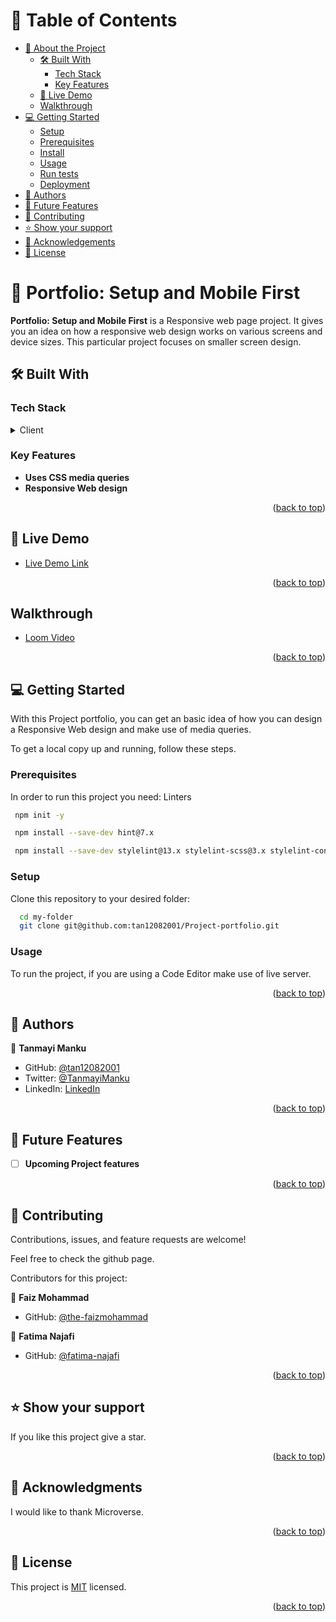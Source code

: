 <!-- TABLE OF CONTENTS -->

# 📗 Table of Contents

- [📖 About the Project](#about-project)
  - [🛠 Built With](#built-with)
    - [Tech Stack](#tech-stack)
    - [Key Features](#key-features)
  - [🚀 Live Demo](#live-demo)
  - [Walkthrough](#walkthrough)
- [💻 Getting Started](#getting-started)
  - [Setup](#setup)
  - [Prerequisites](#prerequisites)
  - [Install](#install)
  - [Usage](#usage)
  - [Run tests](#run-tests)
  - [Deployment](#deployment)
- [👥 Authors](#authors)
- [🔭 Future Features](#future-features)
- [🤝 Contributing](#contributing)
- [⭐️ Show your support](#support)
- [🙏 Acknowledgements](#acknowledgements)
- [📝 License](#license)

<!-- PROJECT DESCRIPTION -->

# 📖 Portfolio: Setup and Mobile First <a name="about-project"></a>

**Portfolio: Setup and Mobile First** is a Responsive web page project. It gives you an idea on how a responsive web design works on various screens and device sizes. This particular project focuses on smaller screen design.

## 🛠 Built With <a name="built-with"></a>

### Tech Stack <a name="tech-stack"></a>

<details>
  <summary>Client</summary>
  <ul>
    <li><a href="https://www.w3schools.com/html/">HTML</a></li>
    <li><a href="https://www.w3schools.com/css/default.asp">CSS</a>CSS</li>
  </ul>
</details>

<!-- Features -->

### Key Features <a name="key-features"></a>

- **Uses CSS media queries**
- **Responsive Web design**

<p align="right">(<a href="#readme-top">back to top</a>)</p>

<!-- LIVE DEMO -->

## 🚀 Live Demo <a name="live-demo"></a>

- [Live Demo Link](https://tan12082001.github.io/Project-portfolio/)

<p align="right">(<a href="#readme-top">back to top</a>)</p>

<!-- WALKTHROUGH -->

## Walkthrough <a name="walkthrough"></a>

- [Loom Video](https://www.loom.com/share/c2a7130771174d9ca976f6a3b4b46bec?sid=f16bf001-8982-4353-a401-f867c1200c29)

<p align="right">(<a href="#readme-top">back to top</a>)</p>

<!-- GETTING STARTED -->

## 💻 Getting Started <a name="getting-started"></a>
With this Project portfolio, you can get an basic idea of how you can design a Responsive Web design and make use of media queries.

To get a local copy up and running, follow these steps.

### Prerequisites

In order to run this project you need: Linters

```sh
 npm init -y 

 npm install --save-dev hint@7.x

 npm install --save-dev stylelint@13.x stylelint-scss@3.x stylelint-config-standard@21.x stylelint-csstree-validator@1.x
```

### Setup

Clone this repository to your desired folder:

```sh
  cd my-folder
  git clone git@github.com:tan12082001/Project-portfolio.git
```

### Usage

To run the project, if you are using a Code Editor make use of live server.


<p align="right">(<a href="#readme-top">back to top</a>)</p>

<!-- AUTHORS -->

## 👥 Authors <a name="authors"></a>

👤 **Tanmayi Manku**

- GitHub: [@tan12082001](https://github.com/tan12082001)
- Twitter: [@TanmayiManku](https://twitter.com/TanmayiManku)
- LinkedIn: [LinkedIn](https://www.linkedin.com/in/tanmayi-manku-99195720a/)

<p align="right">(<a href="#readme-top">back to top</a>)</p>

<!-- FUTURE FEATURES -->

## 🔭 Future Features <a name="future-features"></a>
- [ ] **Upcoming Project features**

<p align="right">(<a href="#readme-top">back to top</a>)</p>

<!-- CONTRIBUTING -->

## 🤝 Contributing <a name="contributing"></a>

Contributions, issues, and feature requests are welcome!

Feel free to check the github page.

Contributors for this project:

👤 **Faiz Mohammad**

- GitHub: [@the-faizmohammad](https://github.com/the-faizmohammad)

👤 **Fatima Najafi**

- GitHub: [@fatima-najafi](https://github.com/fatima-najafi)

<p align="right">(<a href="#readme-top">back to top</a>)</p>

<!-- SUPPORT -->

## ⭐️ Show your support <a name="support"></a>

If you like this project give a star.

<p align="right">(<a href="#readme-top">back to top</a>)</p>

<!-- ACKNOWLEDGEMENTS -->

## 🙏 Acknowledgments <a name="acknowledgements"></a>

I would like to thank Microverse.

<p align="right">(<a href="#readme-top">back to top</a>)</p>


<!-- LICENSE -->

## 📝 License <a name="license"></a>

This project is [MIT](./LICENSE) licensed.


<p align="right">(<a href="#readme-top">back to top</a>)</p>